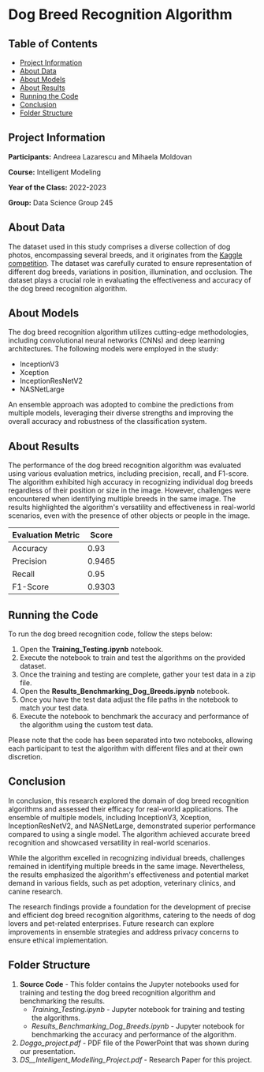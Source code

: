 # Dog Breed Recognition Algorithm

## Table of Contents
- [Project Information](#project-information)
- [About Data](#about-data)
- [About Models](#about-models)
- [About Results](#about-results)
- [Running the Code](#running-the-code)
- [Conclusion](#conclusion)
- [Folder Structure](#folder-structure)

## Project Information

**Participants:** Andreea Lazarescu and Mihaela Moldovan

**Course:** Intelligent Modeling

**Year of the Class:** 2022-2023

**Group:** Data Science Group 245

## About Data

The dataset used in this study comprises a diverse collection of dog photos, encompassing several breeds, and it originates from the [Kaggle competition](https://www.kaggle.com/c/dog-breed-identification). The dataset was carefully curated to ensure representation of different dog breeds, variations in position, illumination, and occlusion. The dataset plays a crucial role in evaluating the effectiveness and accuracy of the dog breed recognition algorithm.

## About Models

The dog breed recognition algorithm utilizes cutting-edge methodologies, including convolutional neural networks (CNNs) and deep learning architectures. The following models were employed in the study:

- InceptionV3
- Xception
- InceptionResNetV2
- NASNetLarge

An ensemble approach was adopted to combine the predictions from multiple models, leveraging their diverse strengths and improving the overall accuracy and robustness of the classification system.

## About Results

The performance of the dog breed recognition algorithm was evaluated using various evaluation metrics, including precision, recall, and F1-score. The algorithm exhibited high accuracy in recognizing individual dog breeds regardless of their position or size in the image. However, challenges were encountered when identifying multiple breeds in the same image. The results highlighted the algorithm's versatility and effectiveness in real-world scenarios, even with the presence of other objects or people in the image.

| Evaluation Metric | Score |
|------------------|-------|
| Accuracy         | 0.93  |
| Precision        | 0.9465  |
| Recall           | 0.95  |
| F1-Score         | 0.9303  |

## Running the Code

To run the dog breed recognition code, follow the steps below:

1. Open the **Training_Testing.ipynb** notebook.
2. Execute the notebook to train and test the algorithms on the provided dataset.
3. Once the training and testing are complete, gather your test data in a zip file.
4. Open the **Results_Benchmarking_Dog_Breeds.ipynb** notebook.
5. Once you have the test data adjust the file paths in the notebook to match your test data.
6. Execute the notebook to benchmark the accuracy and performance of the algorithm using the custom test data.

Please note that the code has been separated into two notebooks, allowing each participant to test the algorithm with different files and at their own discretion.

## Conclusion

In conclusion, this research explored the domain of dog breed recognition algorithms and assessed their efficacy for real-world applications. The ensemble of multiple models, including InceptionV3, Xception, InceptionResNetV2, and NASNetLarge, demonstrated superior performance compared to using a single model. The algorithm achieved accurate breed recognition and showcased versatility in real-world scenarios.

While the algorithm excelled in recognizing individual breeds, challenges remained in identifying multiple breeds in the same image. Nevertheless, the results emphasized the algorithm's effectiveness and potential market demand in various fields, such as pet adoption, veterinary clinics, and canine research.

The research findings provide a foundation for the development of precise and efficient dog breed recognition algorithms, catering to the needs of dog lovers and pet-related enterprises. Future research can explore improvements in ensemble strategies and address privacy concerns to ensure ethical implementation.

## Folder Structure

1. **Source Code** - This folder contains the Jupyter notebooks used for training and testing the dog breed recognition algorithm and benchmarking the results.
   - *Training_Testing.ipynb* - Jupyter notebook for training and testing the algorithms.
   - *Results_Benchmarking_Dog_Breeds.ipynb* - Jupyter notebook for benchmarking the accuracy and performance of the algorithm.
2. *Doggo_project.pdf* - PDF file of the PowerPoint that was shown during our presentation.
3. *DS__Intelligent_Modelling_Project.pdf* - Research Paper for this project.
